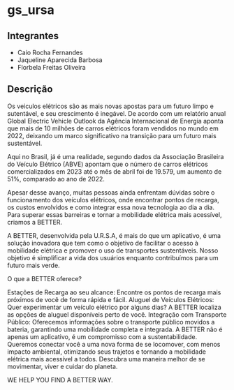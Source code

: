 # gs_ursa

## Integrantes

* Caio Rocha Fernandes
* Jaqueline Aparecida Barbosa
* Florbela Freitas Oliveira

## Descrição
Os veiculos elétricos são as mais novas apostas para um futuro limpo e sutentável, e seu crescimento é inegável. De acordo com um relatório anual Global Electric Vehicle Outlook da Agência Internacional de Energia  aponta que mais de 10 milhões de carros elétricos foram vendidos no mundo em 2022, deixando um marco significativo na transição para um futuro mais sustentável.

Aqui no Brasil, já é uma realidade, segundo dados da Associação Brasileira do Veículo Elétrico (ABVE)  apontam que o número de carros elétricos comercializados em 2023 até o mês de abril foi de 19.579, um aumento de 51%, comparado ao ano de 2022.

Apesar desse avanço, muitas pessoas ainda enfrentam dúvidas sobre o funcionamento dos veículos elétricos, onde encontrar pontos de recarga, os custos envolvidos e como integrar essa nova tecnologia ao dia a dia. Para superar essas barreiras e tornar a mobilidade elétrica mais acessível, criamos a BETTER.

A BETTER, desenvolvida pela U.R.S.A, é mais do que um aplicativo, é uma solução inovadora que tem como o objetivo de facilitar o acesso à mobilidade elétrica e promover o uso de transportes sustentáveis. Nosso objetivo é simplificar a vida dos usuários enquanto contribuímos para um futuro mais verde.

O que a BETTER oferece?

Estações de Recarga ao seu alcance: Encontre os pontos de recarga mais próximos de você de forma rápida e fácil.
Aluguel de Veículos Elétricos: Quer experimentar um veículo elétrico por alguns dias? A BETTER localiza as opções de aluguel disponíveis perto de você.
Integração com Transporte Público: Oferecemos informações sobre o transporte público movidos a bateria, garantindo uma mobilidade completa e integrada.
A BETTER não é apenas um aplicativo, é um compromisso com a sustentabilidade. Queremos conectar você a uma nova forma de se locomover, com menos impacto ambiental, otimizando seus trajetos e tornando a mobilidade elétrica mais acessível a todos. Descubra uma maneira melhor de se movimentar, viver e cuidar do planeta.

WE HELP YOU FIND A BETTER WAY.